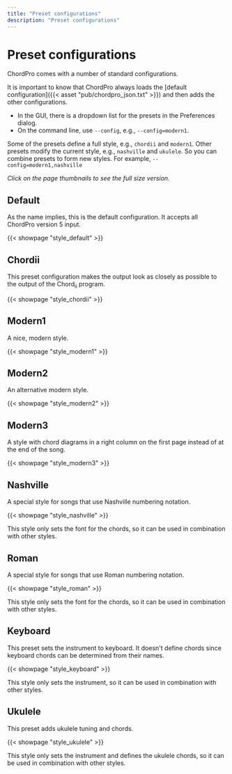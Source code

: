 ```yaml
---
title: "Preset configurations"
description: "Preset configurations"
---
```


# Preset configurations

ChordPro comes with a number of standard configurations.

It is important to know that ChordPro always loads the
[default configuration]({{< asset "pub/chordpro_json.txt" >}})
and then adds the other configurations.

* In the GUI, there is a dropdown list for the presets in the Preferences dialog.
* On the command line, use `--config`, e.g., `--config=modern1`.

Some of the presets define a full style, e.g., `chordii` and `modern1`. Other
presets modify the current style, e.g., `nashville` and `ukulele`. So
you can combine presets to form new styles. For example, `--config=modern1,nashville`

_Click on the page thumbnails to see the full size version._

## Default
As the name implies, this is the default configuration. It accepts all ChordPro version 5 input.

{{< showpage "style_default" >}}

## Chordii
This preset configuration makes the output look as closely as possible to the output of the Chord<sub>ii</sub> program.

{{< showpage "style_chordii" >}}

## Modern1
A nice, modern style.

{{< showpage "style_modern1" >}}

## Modern2
An alternative modern style.

{{< showpage "style_modern2" >}}

## Modern3
A style with chord diagrams in a right column on the first page instead of at the end of the song.

{{< showpage "style_modern3" >}}

## Nashville
A special style for songs that use Nashville numbering notation.

{{< showpage "style_nashville" >}}

This style only sets the font for the chords, so it can be used in combination with other styles.

## Roman
A special style for songs that use Roman numbering notation.

{{< showpage "style_roman" >}}

This style only sets the font for the chords, so it can be used in combination with other styles.

## Keyboard
This preset sets the instrument to keyboard. It doesn't define
chords since keyboard chords can be determined from their names.

{{< showpage "style_keyboard" >}}

This style only sets the instrument, so it can be used in combination with other styles.

## Ukulele
This preset adds ukulele tuning and chords.

{{< showpage "style_ukulele" >}}

This style only sets the instrument and defines the ukulele chords, so it can be used in combination with other styles.

